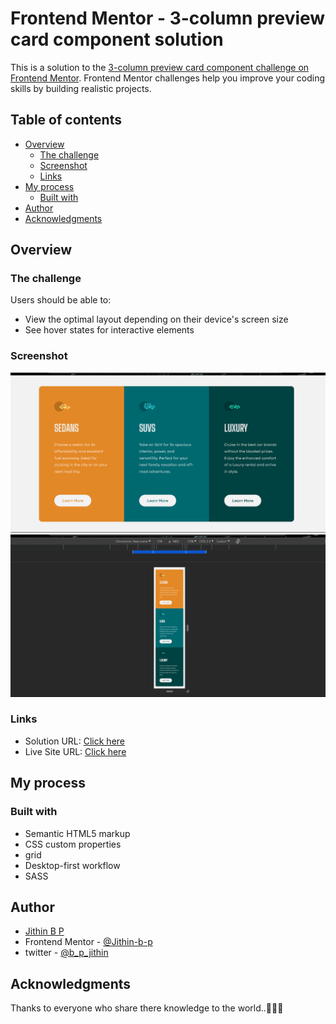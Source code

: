 # Frontend Mentor - 3-column preview card component solution

This is a solution to the [3-column preview card component challenge on Frontend Mentor](https://www.frontendmentor.io/challenges/3column-preview-card-component-pH92eAR2-). Frontend Mentor challenges help you improve your coding skills by building realistic projects.

## Table of contents

- [Overview](#overview)
  - [The challenge](#the-challenge)
  - [Screenshot](#screenshot)
  - [Links](#links)
- [My process](#my-process)
  - [Built with](#built-with)
- [Author](#author)
- [Acknowledgments](#acknowledgments)

## Overview

### The challenge

Users should be able to:

- View the optimal layout depending on their device's screen size
- See hover states for interactive elements

### Screenshot

![](./srnshot-desk.png)
![](./scrnshot-mob.png)

### Links

- Solution URL: [Click here](https://github.com/Jithin-b-p/3-column-preview-card-component-main)
- Live Site URL: [Click here](https://jithin-b-p.github.io/3-column-preview-card-component-main/)

## My process

### Built with

- Semantic HTML5 markup
- CSS custom properties
- grid
- Desktop-first workflow
- SASS

## Author

- [Jithin B P]()
- Frontend Mentor - [@Jithin-b-p](https://www.frontendmentor.io/profile/Jithin-b-p)
- twitter - [@b_p_jithin](https://twitter.com/b_p_jithin)

## Acknowledgments

Thanks to everyone who share there knowledge to the world..🎉👏😊
